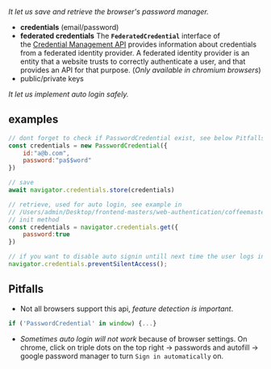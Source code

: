 *It let us save and retrieve the browser's password manager.*
- **credentials** (email/password)
- **federated credentials** The **`FederatedCredential`** interface of the [Credential Management API](https://developer.mozilla.org/en-US/docs/Web/API/Credential_Management_API) provides information about credentials from a federated identity provider. A federated identity provider is an entity that a website trusts to correctly authenticate a user, and that provides an API for that purpose. (*Only available in chromium browsers*)
- public/private keys

*It let us implement auto login safely.*

## examples
```js
// dont forget to check if PasswordCredential exist, see below Pitfalls
const credentials = new PasswordCredential({
	id:"a@b.com",
	password:"pa$$word"
})

// save
await navigator.credentials.store(credentials)

// retrieve, used for auto login, see example in 
// /Users/admin/Desktop/frontend-masters/web-authentication/coffeemasters-authn/public/scripts/Auth.js
// init method
const credentials = navigator.credentials.get({
	password:true
})

// if you want to disable auto signin untill next time the user logs in manually, in logout method add
navigator.credentials.preventSilentAccess();
```

## Pitfalls
- Not all browsers support this api, *feature detection is important*.
```js
if ('PasswordCredential' in window) {...}
```
- *Sometimes auto login will not work* because of browser settings. On chrome, click on triple dots on the top right -> passwords and autofill -> google password manager to turn `Sign in automatically` on.